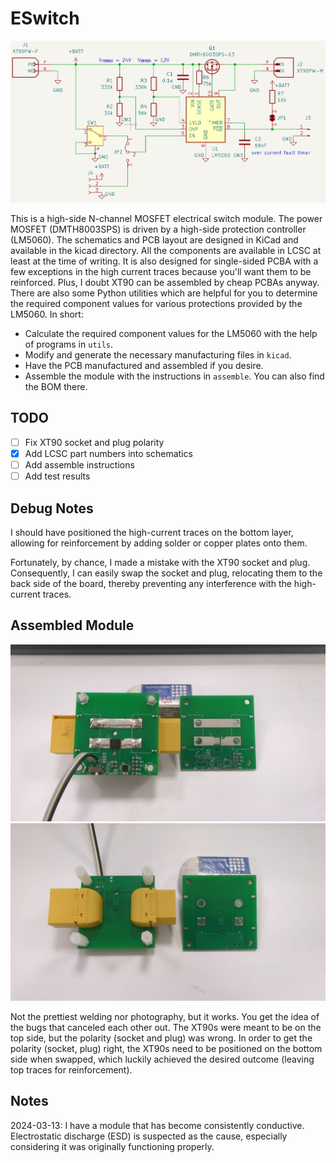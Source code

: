 # ESwitch

![Schematics](./images/sch.png)

This is a high-side N-channel MOSFET electrical switch module. The power MOSFET (DMTH8003SPS) is driven by a high-side protection controller (LM5060). The schematics and PCB layout are designed in KiCad and available in the kicad directory. All the components are available in LCSC at least at the time of writing. It is also designed for single-sided PCBA with a few exceptions in the high current traces because you'll want them to be reinforced. Plus, I doubt XT90 can be assembled by cheap PCBAs anyway. There are also some Python utilities which are helpful for you to determine the required component values for various protections provided by the LM5060. In short:

- Calculate the required component values for the LM5060 with the help of programs in `utils`.
- Modify and generate the necessary manufacturing files in `kicad`.
- Have the PCB manufactured and assembled if you desire.
- Assemble the module with the instructions in `assemble`. You can also find the BOM there.

## TODO
- [ ] Fix XT90 socket and plug polarity
- [x] Add LCSC part numbers into schematics
- [ ] Add assemble instructions
- [ ] Add test results

## Debug Notes

I should have positioned the high-current traces on the bottom layer, allowing for reinforcement by adding solder or copper plates onto them.

Fortunately, by chance, I made a mistake with the XT90 socket and plug. Consequently, I can easily swap the socket and plug, relocating them to the back side of the board, thereby preventing any interference with the high-current traces.


## Assembled Module
![Schematics](./images/front.jpg)
![Schematics](./images/back.jpg)

Not the prettiest welding nor photography, but it works. You get the idea of the bugs that canceled each other out. The XT90s were meant to be on the top side, but the polarity (socket and plug) was wrong. In order to get the polarity (socket, plug) right, the XT90s need to be positioned on the bottom side when swapped, which luckily achieved the desired outcome (leaving top traces for reinforcement).

## Notes

2024-03-13: I have a module that has become consistently conductive. Electrostatic discharge (ESD) is suspected as the cause, especially considering it was originally functioning properly.